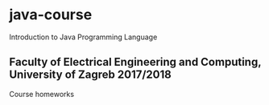 # java-course
Introduction to Java Programming Language
## Faculty of Electrical Engineering and Computing, University of Zagreb 2017/2018
Course homeworks
